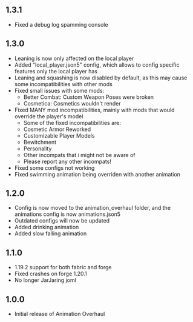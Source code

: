 ## 1.3.1
- Fixed a debug log spamming console

## 1.3.0
- Leaning is now only affected on the local player
- Added "local_player.json5" config, which allows to config specific features only the local player has
- Leaning and squashing is now disabled by default, as this may cause some incompatibilities with other mods
- Fixed small issues with some mods:
  - Better Combat: Custom Weapon Poses were broken
  - Cosmetica: Cosmetics wouldn't render
- Fixed MANY mod incompatibilities, mainly with mods that would override the player's model
  - Some of the fixed incompatibilities are:
  - Cosmetic Armor Reworked
  - Customizable Player Models
  - Bewitchment
  - Personality
  - Other incompats that i might not be aware of
  - Please report any other incompats!
- Fixed some configs not working
- Fixed swimming animation being overriden with another animation

## 1.2.0
- Config is now moved to the animation_overhaul folder, and the animations config is now animations.json5
- Outdated configs will now be updated
- Added drinking animation
- Added slow falling animation

## 1.1.0
- 1.19.2 support for both fabric and forge
- Fixed crashes on forge 1.20.1 
- No longer JarJaring joml

## 1.0.0
- Initial release of Animation Overhaul